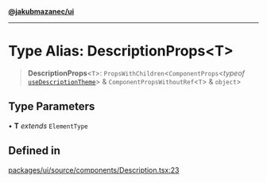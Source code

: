 [**@jakubmazanec/ui**](../README.md)

---

# Type Alias: DescriptionProps\<T\>

> **DescriptionProps**\<`T`\>: `PropsWithChildren`\<`ComponentProps`\<_typeof_
> [`useDescriptionTheme`](../functions/useDescriptionTheme.md)\> & `ComponentPropsWithoutRef`\<`T`\>
> & `object`\>

## Type Parameters

• **T** _extends_ `ElementType`

## Defined in

[packages/ui/source/components/Description.tsx:23](https://github.com/jakubmazanec/tools/blob/a4967209f10f2b04ade958bd873ac46f1290cee7/packages/ui/source/components/Description.tsx#L23)
